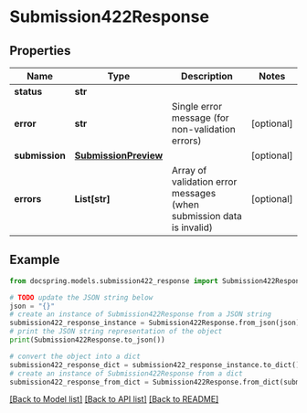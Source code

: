 # Submission422Response


## Properties

Name | Type | Description | Notes
------------ | ------------- | ------------- | -------------
**status** | **str** |  | 
**error** | **str** | Single error message (for non-validation errors) | [optional] 
**submission** | [**SubmissionPreview**](SubmissionPreview.md) |  | [optional] 
**errors** | **List[str]** | Array of validation error messages (when submission data is invalid) | [optional] 

## Example

```python
from docspring.models.submission422_response import Submission422Response

# TODO update the JSON string below
json = "{}"
# create an instance of Submission422Response from a JSON string
submission422_response_instance = Submission422Response.from_json(json)
# print the JSON string representation of the object
print(Submission422Response.to_json())

# convert the object into a dict
submission422_response_dict = submission422_response_instance.to_dict()
# create an instance of Submission422Response from a dict
submission422_response_from_dict = Submission422Response.from_dict(submission422_response_dict)
```
[[Back to Model list]](../README.md#documentation-for-models) [[Back to API list]](../README.md#documentation-for-api-endpoints) [[Back to README]](../README.md)


